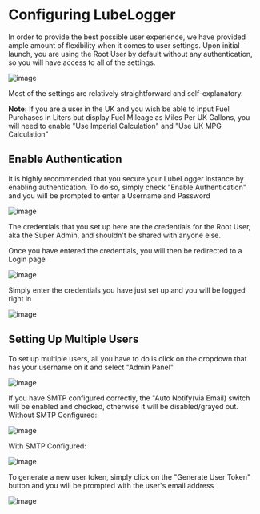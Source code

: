 # Configuring LubeLogger
In order to provide the best possible user experience, we have provided ample amount of flexibility when it comes to user settings.
Upon initial launch, you are using the Root User by default without any authentication, so you will have access to all of the settings.

![image](https://github.com/hargata/lubelog/assets/155338622/cf73ff68-e79b-468d-84fb-375e481cbadd)

Most of the settings are relatively straightforward and self-explanatory.

**Note:** If you are a user in the UK and you wish be able to input Fuel Purchases in Liters but display Fuel Mileage as Miles Per UK Gallons, you will need to enable "Use Imperial Calculation" and "Use UK MPG Calculation"

## Enable Authentication
It is highly recommended that you secure your LubeLogger instance by enabling authentication.
To do so, simply check "Enable Authentication" and you will be prompted to enter a Username and Password

![image](https://github.com/hargata/lubelog/assets/155338622/4d8b1855-e437-4ade-999b-3dd6ea19e55f)

The credentials that you set up here are the credentials for the Root User, aka the Super Admin, and shouldn't be shared with anyone else.

Once you have entered the credentials, you will then be redirected to a Login page

![image](https://github.com/hargata/lubelog/assets/155338622/26181116-5a03-48cf-972d-89a4b1050cce)

Simply enter the credentials you have just set up and you will be logged right in

![image](https://github.com/hargata/lubelog/assets/155338622/20d9a3b9-80de-4a32-8cb6-1100dd237dbd)

## Setting Up Multiple Users
To set up multiple users, all you have to do is click on the dropdown that has your username on it and select "Admin Panel"

![image](https://github.com/hargata/lubelog/assets/155338622/75f32408-b9f3-4e2c-bec6-ea1c196c3438)

If you have SMTP configured correctly, the "Auto Notify(via Email) switch will be enabled and checked, otherwise it will be disabled/grayed out.
Without SMTP Configured:

![image](https://github.com/hargata/lubelog/assets/155338622/9d75ab55-afb7-4d3e-b830-3191de23695c)

With SMTP Configured:

![image](https://github.com/hargata/lubelog/assets/155338622/d9995c30-dd47-44d1-a73d-39f0f129450b)

To generate a new user token, simply click on the "Generate User Token" button and you will be prompted with the user's email address

![image](https://github.com/hargata/lubelog/assets/155338622/f870d5cd-4d4b-480c-94ea-b1161757793f)

